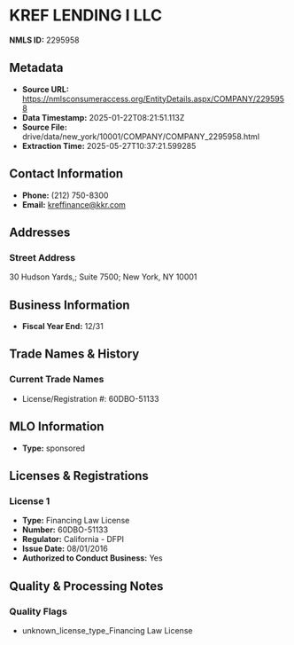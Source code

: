 # KREF LENDING I LLC

**NMLS ID:** 2295958

## Metadata
- **Source URL:** https://nmlsconsumeraccess.org/EntityDetails.aspx/COMPANY/2295958
- **Data Timestamp:** 2025-01-22T08:21:51.113Z
- **Source File:** drive/data/new_york/10001/COMPANY/COMPANY_2295958.html
- **Extraction Time:** 2025-05-27T10:37:21.599285

## Contact Information
- **Phone:** (212) 750-8300
- **Email:** kreffinance@kkr.com

## Addresses
### Street Address
30 Hudson Yards,; Suite 7500; New York, NY 10001

## Business Information
- **Fiscal Year End:** 12/31

## Trade Names & History
### Current Trade Names
- License/Registration #: 60DBO-51133

## MLO Information
- **Type:** sponsored

## Licenses & Registrations

### License 1
- **Type:** Financing Law License
- **Number:** 60DBO-51133
- **Regulator:** California - DFPI
- **Issue Date:** 08/01/2016
- **Authorized to Conduct Business:** Yes

## Quality & Processing Notes
### Quality Flags
- unknown_license_type_Financing Law License
